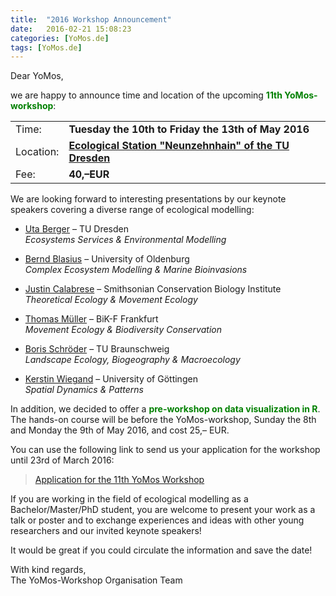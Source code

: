 ```yaml
---
title:  "2016 Workshop Announcement"
date:   2016-02-21 15:08:23
categories: [YoMos.de]
tags: [YoMos.de]
---
```

<p>Dear YoMos,</p>

<p>we are happy to announce time and location of the upcoming <font color="green"><b>11th YoMos-workshop</b></font>:</p>

<table style="width:100%">
 <tr>
   <td>Time:</td>
   <td><b>Tuesday the 10th to Friday the 13th of May 2016</b></td>
 </tr>
 <tr>
   <td>Location:</td>
   <td><a href="https://www.google.de/maps/place/Technische+Universit%C3%A4t+Dresden,+%C3%96kologische+Station+Neunzehnhain/@50.7258678,13.1524268,16.43z/data=!4m2!3m1!1s0x47a756d82e465d1f:0x3d0053d147f954aa"><b>Ecological Station "Neunzehnhain" of the TU Dresden</b></a></td>
 </tr>
 <tr>
   <td>Fee:</td>
   <td><b>40,–EUR</b></td>
 </tr>    
</table>

<p>We are looking forward to interesting presentations by our keynote
speakers covering a diverse range of ecological modelling:</p>

<ul>
 <li>
   <p><a href="https://tu-dresden.de/die_tu_dresden/fakultaeten/fakultaet_forst_geo_und_hydrowissenschaften/fachrichtung_forstwissenschaften/institute/ww/systemsanalysis/mitarbeiter/uta_berger">Uta Berger</a>
– TU Dresden <br /> <em>Ecosystems Services &amp; Environmental Modelling</em></p>
 </li>
 <li>
   <p><a href="http://www.icbm.de/mathematische-modellierung/">Bernd Blasius</a> – University of Oldenburg <br /> <em>Complex Ecosystem Modelling &amp; Marine Bioinvasions</em></p>
 </li>
 <li>
   <p><a href="https://nationalzoo.si.edu/scbi/scientific_staff/staff_scientists.cfm?id=32">Justin Calabrese</a> – Smithsonian Conservation Biology Institute <br /> <em>Theoretical Ecology &amp; Movement Ecology</em></p>
 </li>
 <li>
   <p><a href="http://www.bik-f.de/root/index.php?page_id=774">Thomas Müller</a> – BiK-F Frankfurt <br /> <em>Movement Ecology &amp; Biodiversity Conservation</em></p>
 </li>
 <li>
   <p><a href="https://www.tu-braunschweig.de/geooekologie/abteilungen/usa/personal/boris_schroeder">Boris
Schröder</a> – TU Braunschweig <br /> <em>Landscape Ecology, Biogeography &amp; Macroecology</em></p>
 </li>
 <li>
   <p><a href="https://www.uni-goettingen.de/de/112103.html">Kerstin Wiegand</a> – University of Göttingen <br /> <em>Spatial Dynamics &amp; Patterns</em></p>
 </li>
</ul>

<p>In addition, we decided to offer a <font color="green"><b>pre-workshop on data visualization in R</b></font>. The
hands-on course will be before the YoMos-workshop, Sunday the 8th and Monday the
9th of May 2016, and cost 25,– EUR.</p>

<p>You can use the following link to send us your application for the workshop  until 23rd of March 2016:</p>

<blockquote>
 <p><a href="https://docs.google.com/forms/d/1hsP77xLiaPnRx81kGJYHSwgKPGRKopxPKmrnZvPaZfg/viewform">Application for the 11th YoMos Workshop</a></p>
</blockquote>

<p>If you are working in the field of ecological modelling as a Bachelor/Master/PhD
student, you are welcome to present your work as a talk or poster and to
exchange experiences and ideas with other young researchers and our invited
keynote speakers!</p>

<p>It would be great if you could circulate the information and save the date!</p>

<p>With kind regards,  <br />
The YoMos-Workshop Organisation Team</p>
